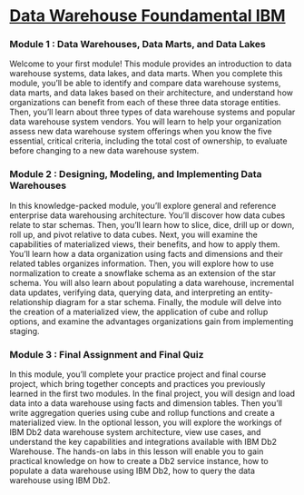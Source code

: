 # [Data Warehouse Foundamental IBM](https://www.coursera.org/learn/data-warehouse-fundamentals/home/welcome)

### **Module 1 :  Data Warehouses, Data Marts, and Data Lakes**

Welcome to your first module! This module provides an introduction to data warehouse systems, data lakes, and data marts. When you complete this module, you’ll be able to identify and compare data warehouse systems, data marts, and data lakes based on their architecture, and understand how organizations can benefit from each of these three data storage entities. Then, you’ll learn about three types of data warehouse systems and popular data warehouse system vendors. You will learn to help your organization assess new data warehouse system offerings when you know the five essential, critical criteria, including the total cost of ownership, to evaluate before changing to a new data warehouse system.


### **Module 2 : Designing, Modeling, and Implementing Data Warehouses**

In this knowledge-packed module, you’ll explore general and reference enterprise data warehousing architecture. You’ll discover how data cubes relate to star schemas. Then, you’ll learn how to slice, dice, drill up or down, roll up, and pivot relative to data cubes. Next, you will examine the capabilities of materialized views, their benefits, and how to apply them. You’ll learn how a data organization using facts and dimensions and their related tables organizes information. Then, you will explore how to use normalization to create a snowflake schema as an extension of the star schema. You will also learn about populating a data warehouse, incremental data updates, verifying data, querying data, and interpreting an entity-relationship diagram for a star schema. Finally, the module will delve into the creation of a materialized view, the application of cube and rollup options, and examine the advantages organizations gain from implementing staging.

### **Module 3 : Final Assignment and Final Quiz**

In this module, you’ll complete your practice project and final course project, which bring together concepts and practices you previously learned in the first two modules. In the final project, you will design and load data into a data warehouse using facts and dimension tables. Then you’ll write aggregation queries using cube and rollup functions and create a materialized view. In the optional lesson, you will explore the workings of IBM Db2 data warehouse system architecture, view use cases, and understand the key capabilities and integrations available with IBM Db2 Warehouse. The hands-on labs in this lesson will enable you to gain practical knowledge on how to create a Db2 service instance, how to populate a data warehouse using IBM Db2, how to query the data warehouse using IBM Db2.
